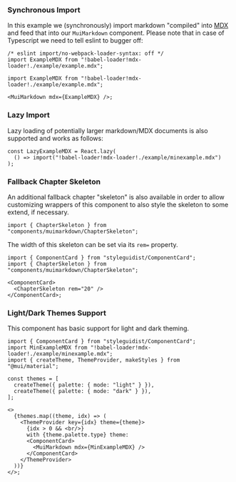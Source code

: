 ### Synchronous Import

In this example we (synchronously) import markdown "compiled" into
[MDX](https://mdxjs.com) and feed that into our `MuiMarkdown` component. Please
note that in case of Typescript we need to tell eslint to bugger off:

```tsx static
/* eslint import/no-webpack-loader-syntax: off */
import ExampleMDX from "!babel-loader!mdx-loader!./example/example.mdx";
```

```tsx
import ExampleMDX from "!babel-loader!mdx-loader!./example/example.mdx";

<MuiMarkdown mdx={ExampleMDX} />;
```

### Lazy Import

Lazy loading of potentially larger markdown/MDX documents is also supported and
works as follows:

```tsx static
const LazyExampleMDX = React.lazy(
  () => import("!babel-loader!mdx-loader!./example/minexample.mdx")
);
```

### Fallback Chapter Skeleton

An additional fallback chapter "skeleton" is also available in order to allow
customizing wrappers of this component to also style the skeleton to some
extend, if necessary.

```tsx static
import { ChapterSkeleton } from "components/muimarkdown/ChapterSkeleton";
```

The width of this skeleton can be set via its `rem=` property.

```tsx
import { ComponentCard } from "styleguidist/ComponentCard";
import { ChapterSkeleton } from "components/muimarkdown/ChapterSkeleton";

<ComponentCard>
  <ChapterSkeleton rem="20" />
</ComponentCard>;
```

### Light/Dark Themes Support

This component has basic support for light and dark theming.

```tsx
import { ComponentCard } from "styleguidist/ComponentCard";
import MinExampleMDX from "!babel-loader!mdx-loader!./example/minexample.mdx";
import { createTheme, ThemeProvider, makeStyles } from "@mui/material";

const themes = [
  createTheme({ palette: { mode: "light" } }),
  createTheme({ palette: { mode: "dark" } }),
];

<>
  {themes.map((theme, idx) => (
    <ThemeProvider key={idx} theme={theme}>
      {idx > 0 && <br/>}
      with {theme.palette.type} theme:
      <ComponentCard>
        <MuiMarkdown mdx={MinExampleMDX} />
      </ComponentCard>
    </ThemeProvider>
  ))}
</>;
```
